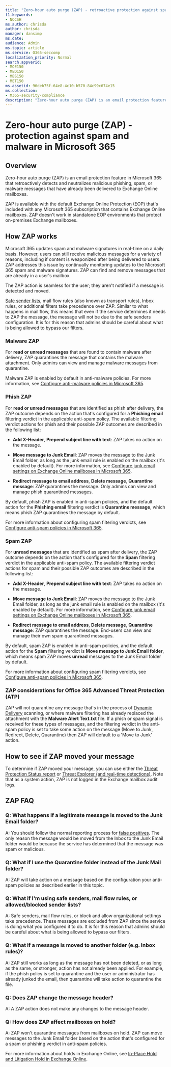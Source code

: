 ```yaml
---
title: "Zero-hour auto purge (ZAP) - retroactive protection against spam, malware, and phishing."
f1.keywords:
- NOCSH
ms.author: chrisda
author: chrisda
manager: dansimp
ms.date:
audience: Admin
ms.topic: article
ms.service: O365-seccomp
localization_priority: Normal
search.appverid:
- MOE150
- MED150
- MBS150
- MET150
ms.assetid: 96deb75f-64e8-4c10-b570-84c99c674e15
ms.collection:
- M365-security-compliance
description: "Zero-hour auto purge (ZAP) is an email protection feature in Microsoft 365 that detects spam, malware, or phishing messages that have already been delivered to Exchange Online. How ZAP does this depends on the type of malicious content detected."
---
```


# Zero-hour auto purge (ZAP) - protection against spam and malware in Microsoft 365

## Overview

Zero-hour auto purge (ZAP) is an email protection feature in Microsoft 365 that retroactively detects and neutralizes malicious phishing, spam, or malware messages that have already been delivered to Exchange Online mailboxes.

ZAP is available with the default Exchange Online Protection (EOP) that's included with any Microsoft 365 subscription that contains Exchange Online mailboxes. ZAP doesn't work in standalone EOP environments that protect on-premises Exchange mailboxes.

## How ZAP works

Microsoft 365 updates spam and malware signatures in real-time on a daily basis. However, users can still receive malicious messages for a variety of reasons, including if content is weaponized after being delivered to users. ZAP addresses this issue by continually monitoring updates to the Microsoft 365 spam and malware signatures. ZAP can find and remove messages that are already in a user's mailbox.

The ZAP action is seamless for the user; they aren't notified if a message is detected and moved.

[Safe sender lists](create-safe-sender-lists-in-office-365.md), mail flow rules (also known as transport rules), Inbox rules, or additional filters take precedence over ZAP. Similar to what happens in mail flow, this means that even if the service determines it needs to ZAP the message, the message will not be due to the safe senders configuration. It is for this reason that admins should be careful about what is being allowed to bypass our filters.

### Malware ZAP

For **read or unread messages** that are found to contain malware after delivery, ZAP quarantines the message that contains the malware attachment. Only admins can view and manage malware messages from quarantine.

Malware ZAP is enabled by default in anti-malware policies. For more information, see [Configure anti-malware policies in Microsoft 365](configure-anti-malware-policies.md).

### Phish ZAP

For **read or unread messages** that are identified as phish after delivery, the ZAP outcome depends on the action that's configured for a **Phishing email** filtering verdict in the applicable anti-spam policy. The available filtering verdict actions for phish and their possible ZAP outcomes are described in the following list:

- **Add X-Header**, **Prepend subject line with text**: ZAP takes no action on the message.

- **Move message to Junk Email**: ZAP moves the message to the Junk Email folder, as long as the junk email rule is enabled on the mailbox (it's enabled by default). For more information, see [Configure junk email settings on Exchange Online mailboxes in Microsoft 365](configure-junk-email-settings-on-exo-mailboxes.md).

- **Redirect message to email address**, **Delete message**, **Quarantine message**: ZAP quarantines the message. Only admins can view and manage phish quarantined messages.

By default, phish ZAP is enabled in anti-spam policies, and the default action for the **Phishing email** filtering verdict is **Quarantine message**, which means phish ZAP quarantines the message by default.

For more information about configuring spam filtering verdicts, see [Configure anti-spam policies in Microsoft 365](configure-your-spam-filter-policies.md).

### Spam ZAP

For **unread messages** that are identified as spam after delivery, the ZAP outcome depends on the action that's configured for the **Spam** filtering verdict in the applicable anti-spam policy. The available filtering verdict actions for spam and their possible ZAP outcomes are described in the following list:

- **Add X-Header**, **Prepend subject line with text**: ZAP takes no action on the message.

- **Move message to Junk Email**: ZAP moves the message to the Junk Email folder, as long as the junk email rule is enabled on the mailbox (it's enabled by default). For more information, see [Configure junk email settings on Exchange Online mailboxes in Microsoft 365](configure-junk-email-settings-on-exo-mailboxes.md).

- **Redirect message to email address**, **Delete message**, **Quarantine message**: ZAP quarantines the message. End-users can view and manage their own spam quarantined messages.

By default, spam ZAP is enabled in anti-spam policies, and the default action for the **Spam** filtering verdict is **Move message to Junk Email folder**, which means spam ZAP moves **unread** messages to the Junk Email folder by default.

For more information about configuring spam filtering verdicts, see [Configure anti-spam policies in Microsoft 365](configure-your-spam-filter-policies.md).

### ZAP considerations for Office 365 Advanced Threat Protection (ATP)

ZAP will not quarantine any message that's in the process of [Dynamic Delivery](dynamic-delivery-and-previewing.md) scanning, or where malware filtering has already replaced the attachment with the **Malware Alert Text.txt** file. If a phish or spam signal is received for these types of messages, and the filtering verdict in the anti-spam policy is set to take some action on the message (Move to Junk, Redirect, Delete, Quarantine) then ZAP will default to a 'Move to Junk' action.

## How to see if ZAP moved your message

To determine if ZAP moved your message, you can use either the [Threat Protection Status report](view-email-security-reports.md#threat-protection-status-report) or [Threat Explorer (and real-time detections)](threat-explorer.md). Note that as a system action, ZAP is not logged in the Exchange mailbox audit logs.

## ZAP FAQ

### Q: What happens if a legitimate message is moved to the Junk Email folder?

A: You should follow the normal reporting process for [false positives](report-junk-email-messages-to-microsoft.md). The only reason the message would be moved from the Inbox to the Junk Email folder would be because the service has determined that the message was spam or malicious.

### Q: What if I use the Quarantine folder instead of the Junk Mail folder?

A: ZAP will take action on a message based on the configuration your anti-spam policies as described earlier in this topic.

### Q: What if I'm using safe senders, mail flow rules, or allowed/blocked sender lists?

A: Safe senders, mail flow rules, or block and allow organizational settings take precedence. These messages are excluded from ZAP since the service is doing what you configured it to do. It is for this reason that admins should be careful about what is being allowed to bypass our filters.

### Q: What if a message is moved to another folder (e.g. Inbox rules)?

A:  ZAP still works as long as the message has not been deleted, or as long as the same, or stronger, action has not already been applied. For example, if the phish policy is set to quarantine and the user or administrator has already junked the email, then quarantine will take action to quarantine the file.

### Q: Does ZAP change the message header?

A: A ZAP action does not make any changes to the message header.

### Q: How does ZAP affect mailboxes on hold?

A: ZAP won't quarantine messages from mailboxes on hold. ZAP can move messages to the Junk Email folder based on the action that's configured for a spam or phishing verdict in anti-spam policies.

For more information about holds in Exchange Online, see [In-Place Hold and Litigation Hold in Exchange Online](https://docs.microsoft.com/Exchange/security-and-compliance/in-place-and-litigation-holds).
